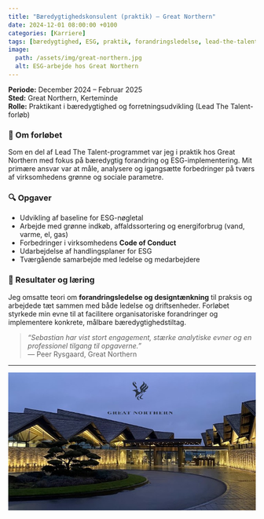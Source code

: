 ```yaml
---
title: "Bæredygtighedskonsulent (praktik) – Great Northern"
date: 2024-12-01 08:00:00 +0100
categories: [Karriere]
tags: [bæredygtighed, ESG, praktik, forandringsledelse, lead-the-talent]
image:
  path: /assets/img/great-northern.jpg
  alt: ESG-arbejde hos Great Northern
---
```


**Periode:** December 2024 – Februar 2025  
**Sted:** Great Northern, Kerteminde  
**Rolle:** Praktikant i bæredygtighed og forretningsudvikling (Lead The Talent-forløb)

### 🌱 Om forløbet

Som en del af Lead The Talent-programmet var jeg i praktik hos Great Northern med fokus på bæredygtig forandring og ESG-implementering. Mit primære ansvar var at måle, analysere og igangsætte forbedringer på tværs af virksomhedens grønne og sociale parametre.

### 🔍 Opgaver

- Udvikling af baseline for ESG-nøgletal
- Arbejde med grønne indkøb, affaldssortering og energiforbrug (vand, varme, el, gas)
- Forbedringer i virksomhedens **Code of Conduct**
- Udarbejdelse af handlingsplaner for ESG
- Tværgående samarbejde med ledelse og medarbejdere

### 🧠 Resultater og læring

Jeg omsatte teori om **forandringsledelse og designtænkning** til praksis og arbejdede tæt sammen med både ledelse og driftsenheder. Forløbet styrkede min evne til at facilitere organisatoriske forandringer og implementere konkrete, målbare bæredygtighedstiltag.

> *“Sebastian har vist stort engagement, stærke analytiske evner og en professionel tilgang til opgaverne.”*  
> — Peer Rysgaard, Great Northern

---

![Great Northern ESG-projekt](/assets/img/great-northern.jpg)
